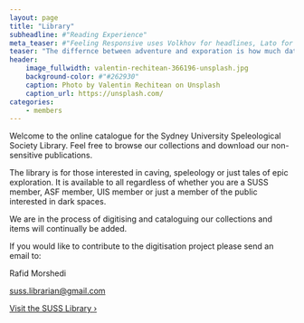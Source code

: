 ```yaml
---
layout: page
title: "Library"
subheadline: #"Reading Experience"
meta_teaser: #"Feeling Responsive uses Volkhov for headlines, Lato for everything else and if you are in need to show some code, it will be in Lucida Console."
teaser: "The differnce between adventure and exporation is how much data you bind back. We are explorers."
header:
    image_fullwidth: valentin-rechitean-366196-unsplash.jpg
    background-color: #"#262930"
    caption: Photo by Valentin Rechitean on Unsplash
    caption_url: https://unsplash.com/
categories:
    - members
---
```


Welcome to the online catalogue for the Sydney University Speleological Society Library. Feel free to browse our collections and download our non-sensitive publications.

The library is for those interested in caving, speleology or just tales of epic exploration. It is available to all regardless of whether you are a SUSS member, ASF member, UIS member or just a member of the public interested in dark spaces.

We are in the process of digitising and cataloguing our collections and items will continually be added.

If you would like to contribute to the digitisation project please send an email to:

Rafid Morshedi

suss.librarian@gmail.com

<a class="radius button small" href="https://sites.google.com/site/susslibrarypublic/">Visit the SUSS Library ›</a>
